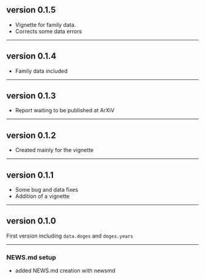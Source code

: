 ## version 0.1.5

* Vignette for family data.
* Corrects some data errors

---


## version 0.1.4

* Family data included

---

## version 0.1.3

* Report waiting to be published at ArXiV

---
## version 0.1.2

* Created mainly for the vignette

---

## version 0.1.1

* Some bug and data fixes
* Addition of a vignette

---

## version 0.1.0

First version including `data.doges` and `doges.years`

---



### NEWS.md setup

- added NEWS.md creation with newsmd

